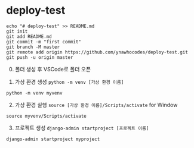 # deploy-test


```
echo "# deploy-test" >> README.md
git init
git add README.md
git commit -m "first commit"
git branch -M master
git remote add origin https://github.com/ynawhocodes/deploy-test.git
git push -u origin master
```

0. 폴더 생성 후 VSCode로 폴더 오픈

1. 가상 환경 생성
`python -m venv [가상 환경 이름]`
```
python -m venv myvenv
```

2. 가상 환경 실행 `source [가상 환경 이름]/Scripts/activate`
for Window
```
source myvenv/Scripts/activate
```

3. 프로젝트 생성 `django-admin startproject [프로젝트 이름]`
```
django-admin startproject myproject
```
